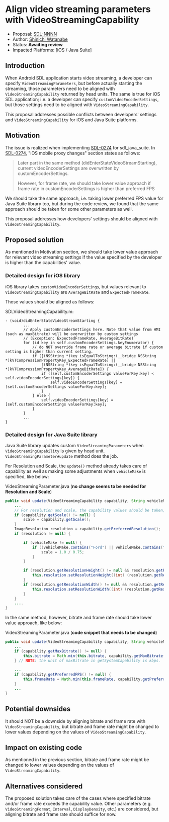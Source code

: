 # Align video streaming parameters with VideoStreamingCapability

* Proposal: [SDL-NNNN](NNNN-align-VideoStreamingParameter-with-capability.md)
* Author: [Shinichi Watanabe](https://github.com/shiniwat)
* Status: **Awaiting review**
* Impacted Platforms: [iOS / Java Suite]

## Introduction

When Android SDL application starts video streaming, a developer can specify `VideoStreamingParameters`, but before actually starting the streaming, those parameters need to be aligned with `VideoStreamingCapability` returned by head units.
The same is true for iOS SDL application; i.e. a developer can specify `customVideoEncoderSettings`,  but those settings need to be aligned with `VideoStreamingCapability`.

This proposal addresses possible conflicts between developers' settings and `VideoStreamingCapability` for iOS and Java Suite platforms.

## Motivation

The issue is realized when implementing [SDL-0274](0274-add-preferred-FPS.md) for sdl_java_suite. In [SDL-0274](0274-add-preferred-FPS.md), "iOS mobile proxy changes" section states as follows:

>Later part in the same method (didEnterStateVideoStreamStarting), current videoEncoderSettings are overwritten by customEncoderSettings.
>
>However, for frame rate, we should take lower value approach if frame rate in customEncoderSettings is higher than preferred FPS

We should take the same approach, i.e. taking lower preferred FPS value for Java Suite library too, but during the code review, we found that the same approach should be taken for some other parameters as well.

This proposal addresses how developers' settings should be aligned with `VideoStreamingCapability`.

## Proposed solution

As mentioned in Motivation section, we should take lower value approach for relevant video streaming settings if the value specified by the developer is higher than the capabilities' value.

### Detailed design for iOS library

iOS library takes `customVideoEncoderSettings`, but values relevant to `VideoStreamingCapability` are `AverageBitRate` and `ExpectedFrameRate`.

Those values should be aligned as follows:

SDLVideoStreamingCapability.m:

```objc
- (void)didEnterStateVideoStreamStarting {
		...
        // Apply customEncoderSettings here. Note that value from HMI (such as maxBitrate) will be overwritten by custom settings
        // (Exception: ExpectedFrameRate, AverageBitRate)
        for (id key in self.customEncoderSettings.keyEnumerator) {
            // do NOT override frame rate or average bitrate if custom setting is higher than current setting.
            if ([(NSString *)key isEqualToString:(__bridge NSString *)kVTCompressionPropertyKey_ExpectedFrameRate] ||
                [(NSString *)key isEqualToString:(__bridge NSString *)kVTCompressionPropertyKey_AverageBitRate]) {
                if ([self.customEncoderSettings valueForKey:key] < self.videoEncoderSettings[key]) {
                    self.videoEncoderSettings[key] = [self.customEncoderSettings valueForKey:key];
                }
            } else {
                self.videoEncoderSettings[key] = [self.customEncoderSettings valueForKey:key];
            }
        }
		...
}
```

### Detailed design for Java Suite library

Java Suite library updates custom `VideoStreamingParameters` when `VideoStreamingCapability` is given by head unit. `VideoStreamingParameter#update` method does the job.

For Resolution and Scale, the `update()` method already takes care of capability as well as making some adjustments when `vehicleMake` is specified, like below:

VideoStreamingParameter.java (**no change seems to be needed for Resolution and Scale**)

```java
public void update(VideoStreamingCapability capability, String vehicleMake) {
	...
    // For resolution and scale, the capability values should be taken, rather than taking parameters specified by developers.
    if (capability.getScale() != null) {
        scale = capability.getScale();
    }
    ImageResolution resolution = capability.getPreferredResolution();
    if (resolution != null) {

        if (vehicleMake != null) {
            if ((vehicleMake.contains("Ford") || vehicleMake.contains("Lincoln")) && ((resolution.getResolutionHeight() != null && resolution.getResolutionHeight() > 800) || (resolution.getResolutionWidth() != null && resolution.getResolutionWidth() > 800))) {
                scale = 1.0 / 0.75;
            }
        }

        if (resolution.getResolutionHeight() != null && resolution.getResolutionHeight() > 0) {
            this.resolution.setResolutionHeight((int) (resolution.getResolutionHeight() / scale));
        }
        if (resolution.getResolutionWidth() != null && resolution.getResolutionWidth() > 0) {
            this.resolution.setResolutionWidth((int) (resolution.getResolutionWidth() / scale));
        }
    }
	....
}
```

In the same method, however, bitrate and frame rate should take lower value approach, like below:

VideoStreamingParameter.java (**code snippet that needs to be changed**)

```java
public void update(VideoStreamingCapability capability, String vehicleMake) {
	...
    if (capability.getMaxBitrate() != null) {
        this.bitrate = Math.min(this.bitrate, capability.getMaxBitrate() * 1000);
    } // NOTE: the unit of maxBitrate in getSystemCapability is kbps.
	
	...
	if (capability.getPreferredFPS() != null) {
        this.frameRate = Math.min(this.frameRate, capability.getPreferredFPS());
    }
    ...
}
```

## Potential downsides

It should NOT be a downside by aligning bitrate and frame rate with `VideoStreamingCapability`, but bitrate and frame rate might be changed to lower values depending on the values of  `VideoStreamingCapability`.

## Impact on existing code

As mentioned in the previous section, bitrate and frame rate might be changed to lower values depending on the values of `VideoStreamingCapability`.

## Alternatives considered

The proposed solution takes care of the cases where specified bitrate and/or frame rate exceeds the capability value.
Other parameters (e.g. `VideoStreamingFormat`, `Interval`, `DisplayDensity`, etc.) are considered, but aligning bitrate and frame rate should suffice for now.
